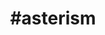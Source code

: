 ---
title: "#asterism"
hashtag: "asterism"
related:
  - _hashtags/constellation.md
tags:
  - Astronomy
  - Sky
---
